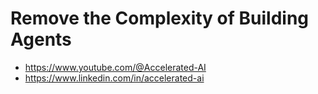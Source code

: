 # Remove the Complexity of Building Agents

 - https://www.youtube.com/@Accelerated-AI
 - https://www.linkedin.com/in/accelerated-ai
